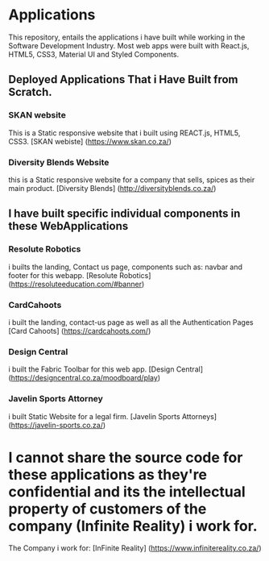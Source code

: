 # Applications
This repository, entails the applications i have built while working in the Software Development Industry.
Most web apps were built with React.js, HTML5, CSS3, Material UI and Styled Components.

## Deployed Applications That i Have Built from Scratch.

### SKAN website
 This is a Static responsive website that i built using REACT.js, HTML5, CSS3.
[SKAN webiste] (https://www.skan.co.za/)

### Diversity Blends Website
this is a Static responsive website for a company that sells, spices as their main product.
[Diversity Blends] (http://diversityblends.co.za/)

## I have built specific individual components in these WebApplications

### Resolute Robotics
i builts the landing, Contact us page, components such as: navbar and footer for this webapp. 
[Resolute Robotics] (https://resoluteeducation.com/#banner)

### CardCahoots
i built the landing, contact-us page as well as all the Authentication Pages
[Card Cahoots] (https://cardcahoots.com/)

### Design Central
i built the Fabric Toolbar for this web app.
[Design Central] (https://designcentral.co.za/moodboard/play)

### Javelin Sports Attorney
i built Static Website for a legal firm.
[Javelin Sports Attorneys] (https://javelin-sports.co.za/)

# I cannot share the source code for these applications as they're confidential and its the intellectual property of customers of the company (Infinite Reality) i work for.

 The Company i work for: [InFinite Reality] (https://www.infinitereality.co.za/)
